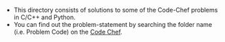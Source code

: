 * This directory consists of solutions to some of the Code-Chef problems in C/C++ and Python.
* You can find out the problem-statement by searching the folder name (i.e. Problem Code) on the [Code Chef](https://www.codechef.com).
